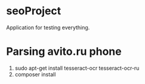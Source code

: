 # seoProject
Application for testing everything.

Parsing avito.ru phone
========================
1. sudo apt-get install tesseract-ocr tesseract-ocr-ru
2. composer install